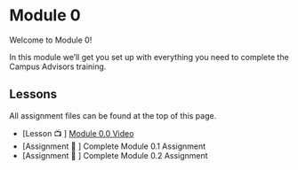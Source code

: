 # Module 0

Welcome to Module 0!

In this module we’ll get you set up with everything you need to complete the Campus Advisors training.

## Lessons
All assignment files can be found at the top of this page.

- [Lesson 📺 ] [Module 0.0 Video](https://youtu.be/Ub8IMMMTfB8)
- [Assignment 📓 ] Complete Module 0.1 Assignment
- [Assignment 📓 ]  Complete Module 0.2 Assignment
